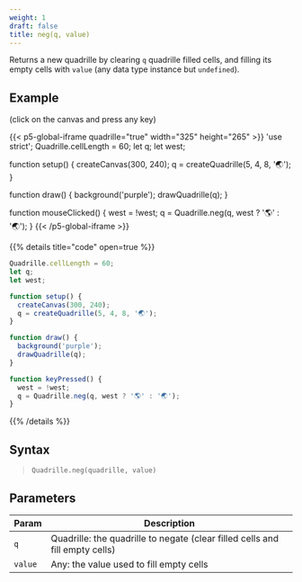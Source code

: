 ```yaml
---
weight: 1
draft: false
title: neg(q, value)
---
```


Returns a new quadrille by clearing `q` quadrille filled cells, and filling its empty cells with `value` (any data type instance but `undefined`).

## Example

(click on the canvas and press any key)

{{< p5-global-iframe quadrille="true" width="325" height="265" >}}
'use strict';
Quadrille.cellLength = 60;
let q;
let west;

function setup() {
  createCanvas(300, 240);
  q = createQuadrille(5, 4, 8, '🌏');
}

function draw() {
  background('purple');
  drawQuadrille(q);
}

function mouseClicked() {
  west = !west;
  q = Quadrille.neg(q, west ? '🌎' : '🌏');
}
{{< /p5-global-iframe >}}

{{% details title="code" open=true %}}
```js
Quadrille.cellLength = 60;
let q;
let west;

function setup() {
  createCanvas(300, 240);
  q = createQuadrille(5, 4, 8, '🌏');
}

function draw() {
  background('purple');
  drawQuadrille(q);
}

function keyPressed() {
  west = !west;
  q = Quadrille.neg(q, west ? '🌎' : '🌏');
}
```
{{% /details %}}

## Syntax

> `Quadrille.neg(quadrille, value)`

## Parameters

| Param   | Description                                                                  |
|---------|------------------------------------------------------------------------------|
| `q`     | Quadrille: the quadrille to negate (clear filled cells and fill empty cells) |
| `value` | Any: the value used to fill empty cells                                      |